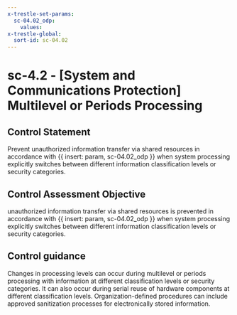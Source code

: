 ```yaml
---
x-trestle-set-params:
  sc-04.02_odp:
    values:
x-trestle-global:
  sort-id: sc-04.02
---
```


# sc-4.2 - \[System and Communications Protection\] Multilevel or Periods Processing

## Control Statement

Prevent unauthorized information transfer via shared resources in accordance with {{ insert: param, sc-04.02_odp }} when system processing explicitly switches between different information classification levels or security categories.

## Control Assessment Objective

unauthorized information transfer via shared resources is prevented in accordance with {{ insert: param, sc-04.02_odp }} when system processing explicitly switches between different information classification levels or security categories.

## Control guidance

Changes in processing levels can occur during multilevel or periods processing with information at different classification levels or security categories. It can also occur during serial reuse of hardware components at different classification levels. Organization-defined procedures can include approved sanitization processes for electronically stored information.
